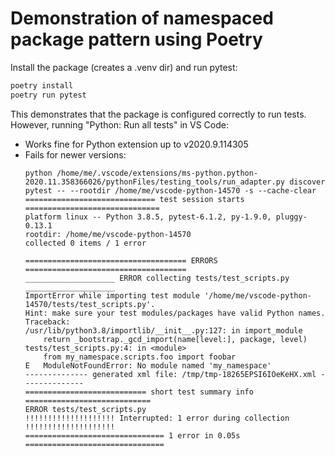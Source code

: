# Demonstration of namespaced package pattern using Poetry

Install the package (creates a .venv dir) and run pytest:

```bash
poetry install
poetry run pytest
```

This demonstrates that the package is configured correctly to run tests.  However, running "Python: Run all tests" in VS Code:

- Works fine for Python extension up to v2020.9.114305
- Fails for newer versions:
    ```
    python /home/me/.vscode/extensions/ms-python.python-2020.11.358366026/pythonFiles/testing_tools/run_adapter.py discover pytest -- --rootdir /home/me/vscode-python-14570 -s --cache-clear
    ============================= test session starts ==============================
    platform linux -- Python 3.8.5, pytest-6.1.2, py-1.9.0, pluggy-0.13.1
    rootdir: /home/me/vscode-python-14570
    collected 0 items / 1 error

    ==================================== ERRORS ====================================
    ____________________ ERROR collecting tests/test_scripts.py ____________________
    ImportError while importing test module '/home/me/vscode-python-14570/tests/test_scripts.py'.
    Hint: make sure your test modules/packages have valid Python names.
    Traceback:
    /usr/lib/python3.8/importlib/__init__.py:127: in import_module
        return _bootstrap._gcd_import(name[level:], package, level)
    tests/test_scripts.py:4: in <module>
        from my_namespace.scripts.foo import foobar
    E   ModuleNotFoundError: No module named 'my_namespace'
    -------------- generated xml file: /tmp/tmp-18265EPSI6IOeKeHX.xml --------------
    =========================== short test summary info ============================
    ERROR tests/test_scripts.py
    !!!!!!!!!!!!!!!!!!!! Interrupted: 1 error during collection !!!!!!!!!!!!!!!!!!!!
    =============================== 1 error in 0.05s ===============================
    ```